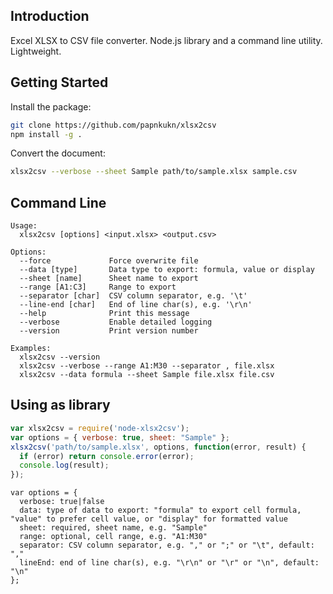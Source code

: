 ## Introduction

Excel XLSX to CSV file converter. Node.js library and a command line utility. Lightweight.

## Getting Started

Install the package:
```bash
git clone https://github.com/papnkukn/xlsx2csv
npm install -g .
```

Convert the document:
```bash
xlsx2csv --verbose --sheet Sample path/to/sample.xlsx sample.csv
```

## Command Line

```
Usage:
  xlsx2csv [options] <input.xlsx> <output.csv>

Options:
  --force             Force overwrite file
  --data [type]       Data type to export: formula, value or display
  --sheet [name]      Sheet name to export
  --range [A1:C3]     Range to export
  --separator [char]  CSV column separator, e.g. '\t'
  --line-end [char]   End of line char(s), e.g. '\r\n'
  --help              Print this message
  --verbose           Enable detailed logging
  --version           Print version number

Examples:
  xlsx2csv --version
  xlsx2csv --verbose --range A1:M30 --separator , file.xlsx
  xlsx2csv --data formula --sheet Sample file.xlsx file.csv
```

## Using as library

```javascript
var xlsx2csv = require('node-xlsx2csv');
var options = { verbose: true, sheet: "Sample" };
xlsx2csv('path/to/sample.xlsx', options, function(error, result) {
  if (error) return console.error(error);
  console.log(result);
});
```

```
var options = {
  verbose: true|false
  data: type of data to export: "formula" to export cell formula, "value" to prefer cell value, or "display" for formatted value
  sheet: required, sheet name, e.g. "Sample"
  range: optional, cell range, e.g. "A1:M30"
  separator: CSV column separator, e.g. "," or ";" or "\t", default: ","
  lineEnd: end of line char(s), e.g. "\r\n" or "\r" or "\n", default: "\n"
};
```

<!--
## Example of output

```csv
xlsx2csv,,
1234,,
1,,"a, b, and c"
10,,"a \"quoted\" string"
99%,,
0.5625,,
```
-->